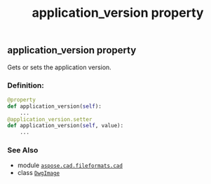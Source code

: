 ﻿---
title: application_version property
second_title: Aspose.CAD for Python via .NET API References
description: 
type: docs
weight: 170
url: /python-net/aspose.cad.fileformats.cad/dwgimage/application_version/
is_root: false
---

## application_version property


Gets or sets the application version.
### Definition:
```python
@property
def application_version(self):
    ...
@application_version.setter
def application_version(self, value):
    ...
```

### See Also
* module [`aspose.cad.fileformats.cad`](../../)
* class [`DwgImage`](/cad/python-net/aspose.cad.fileformats.cad/dwgimage)
